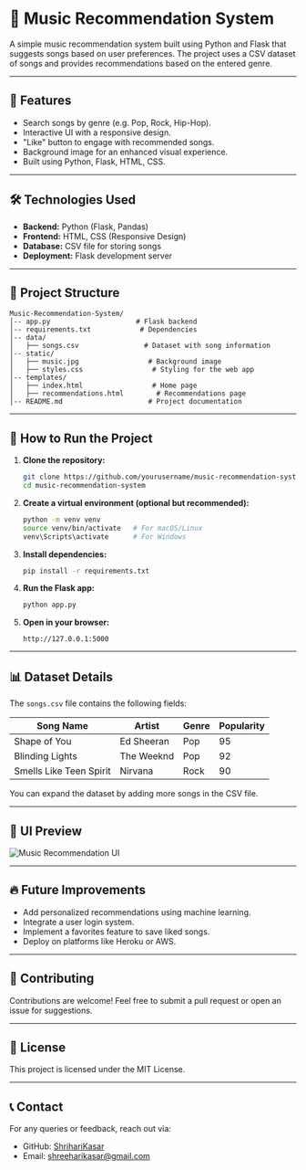 # 🎵 Music Recommendation System

A simple music recommendation system built using Python and Flask that suggests songs based on user preferences. The project uses a CSV dataset of songs and provides recommendations based on the entered genre.

---

## 🌟 Features

- Search songs by genre (e.g. Pop, Rock, Hip-Hop).
- Interactive UI with a responsive design.
- "Like" button to engage with recommended songs.
- Background image for an enhanced visual experience.
- Built using Python, Flask, HTML, CSS.

---

## 🛠️ Technologies Used

- **Backend:** Python (Flask, Pandas)
- **Frontend:** HTML, CSS (Responsive Design)
- **Database:** CSV file for storing songs
- **Deployment:** Flask development server

---

## 📂 Project Structure

```
Music-Recommendation-System/
│-- app.py                     # Flask backend
│-- requirements.txt            # Dependencies
│-- data/
│   ├── songs.csv                # Dataset with song information
│-- static/
│   ├── music.jpg                 # Background image
│   ├── styles.css                 # Styling for the web app
│-- templates/
│   ├── index.html                 # Home page
│   ├── recommendations.html        # Recommendations page
│-- README.md                     # Project documentation
```

---

## 🚀 How to Run the Project

1. **Clone the repository:**
   ```bash
   git clone https://github.com/yourusername/music-recommendation-system.git
   cd music-recommendation-system
   ```

2. **Create a virtual environment (optional but recommended):**
   ```bash
   python -m venv venv
   source venv/bin/activate   # For macOS/Linux
   venv\Scripts\activate      # For Windows
   ```

3. **Install dependencies:**
   ```bash
   pip install -r requirements.txt
   ```

4. **Run the Flask app:**
   ```bash
   python app.py
   ```

5. **Open in your browser:**
   ```
   http://127.0.0.1:5000
   ```

---

## 📊 Dataset Details

The `songs.csv` file contains the following fields:

| Song Name                | Artist        | Genre    | Popularity |
|-------------------------|---------------|----------|------------|
| Shape of You             | Ed Sheeran     | Pop      | 95         |
| Blinding Lights          | The Weeknd     | Pop      | 92         |
| Smells Like Teen Spirit  | Nirvana        | Rock     | 90         |

You can expand the dataset by adding more songs in the CSV file.

---

## 🎨 UI Preview

![Music Recommendation UI](static/music.jpg)

---

## 🔥 Future Improvements

- Add personalized recommendations using machine learning.
- Integrate a user login system.
- Implement a favorites feature to save liked songs.
- Deploy on platforms like Heroku or AWS.

---

## 🤝 Contributing

Contributions are welcome! Feel free to submit a pull request or open an issue for suggestions.

---

## 📄 License

This project is licensed under the MIT License.

---

## 📞 Contact

For any queries or feedback, reach out via:

- GitHub: [ShrihariKasar](https://github.com/ShrihariKasar)
- Email: shreeharikasar@gmail.com
